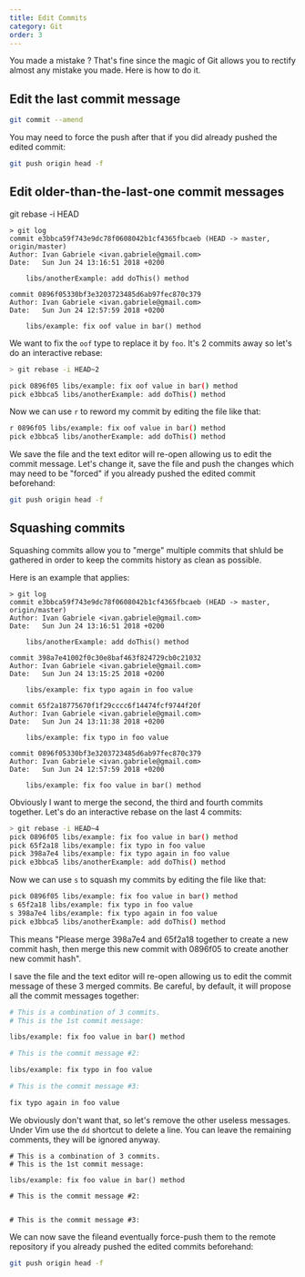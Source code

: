 ```yaml
---
title: Edit Commits
category: Git
order: 3
---
```


You made a mistake ? That's fine since the magic of Git allows you to rectify almost any mistake you made. Here is how to do it.

## Edit the last commit message

```bash
git commit --amend
```

You may need to force the push after that if you did already pushed the edited commit:

```bash
git push origin head -f
```

## Edit older-than-the-last-one commit messages

git rebase -i HEAD

```
> git log
commit e3bbca59f743e9dc78f0608042b1cf4365fbcaeb (HEAD -> master, origin/master)
Author: Ivan Gabriele <ivan.gabriele@gmail.com>
Date:   Sun Jun 24 13:16:51 2018 +0200

    libs/anotherExample: add doThis() method

commit 0896f05330bf3e3203723485d6ab97fec870c379
Author: Ivan Gabriele <ivan.gabriele@gmail.com>
Date:   Sun Jun 24 12:57:59 2018 +0200

    libs/example: fix oof value in bar() method
```

We want to fix the `oof` type to replace it by `foo`. It's 2 commits away so let's do an interactive rebase:

```bash
> git rebase -i HEAD~2
```

```bash
pick 0896f05 libs/example: fix oof value in bar() method
pick e3bbca5 libs/anotherExample: add doThis() method
```

Now we can use `r` to reword my commit by editing the file like that:

```bash
r 0896f05 libs/example: fix oof value in bar() method
pick e3bbca5 libs/anotherExample: add doThis() method
```

We save the file and the text editor will re-open allowing us to edit the commit message. Let's change it, save the file and push the changes which may need to be "forced" if you already pushed the edited commit beforehand:

```bash
git push origin head -f
```

## Squashing commits

Squashing commits allow you to "merge" multiple commits that shluld be gathered in order to keep the commits history as clean as possible.

Here is an example that applies:

```
> git log
commit e3bbca59f743e9dc78f0608042b1cf4365fbcaeb (HEAD -> master, origin/master)
Author: Ivan Gabriele <ivan.gabriele@gmail.com>
Date:   Sun Jun 24 13:16:51 2018 +0200

    libs/anotherExample: add doThis() method

commit 398a7e41002f0c30e8baf463f824729cb0c21032
Author: Ivan Gabriele <ivan.gabriele@gmail.com>
Date:   Sun Jun 24 13:15:25 2018 +0200

    libs/example: fix typo again in foo value

commit 65f2a18775670f1f29cccc6f14474fcf9744f20f
Author: Ivan Gabriele <ivan.gabriele@gmail.com>
Date:   Sun Jun 24 13:11:38 2018 +0200

    libs/example: fix typo in foo value

commit 0896f05330bf3e3203723485d6ab97fec870c379
Author: Ivan Gabriele <ivan.gabriele@gmail.com>
Date:   Sun Jun 24 12:57:59 2018 +0200

    libs/example: fix foo value in bar() method
```

Obviously I want to merge the second, the third and fourth commits together. Let's do an interactive rebase on the last 4 commits:

```bash
> git rebase -i HEAD~4
pick 0896f05 libs/example: fix foo value in bar() method
pick 65f2a18 libs/example: fix typo in foo value
pick 398a7e4 libs/example: fix typo again in foo value
pick e3bbca5 libs/anotherExample: add doThis() method
```

Now we can use `s` to squash my commits by editing the file like that:

```bash
pick 0896f05 libs/example: fix foo value in bar() method
s 65f2a18 libs/example: fix typo in foo value
s 398a7e4 libs/example: fix typo again in foo value
pick e3bbca5 libs/anotherExample: add doThis() method
```

This means "Please merge 398a7e4 and 65f2a18 together to create a new commit hash, then merge this new commit with 0896f05 to create another new commit hash".

I save the file and the text editor will re-open allowing us to edit the commit message of these 3 merged commits. Be careful, by default, it will propose all the commit messages together:

```bash
# This is a combination of 3 commits.
# This is the 1st commit message:

libs/example: fix foo value in bar() method

# This is the commit message #2:

libs/example: fix typo in foo value

# This is the commit message #3:

fix typo again in foo value
```

We obviously don't want that, so let's remove the other useless messages. Under Vim use the `dd` shortcut to delete a line. You can leave the remaining comments, they will be ignored anyway.

```
# This is a combination of 3 commits.
# This is the 1st commit message:

libs/example: fix foo value in bar() method

# This is the commit message #2:


# This is the commit message #3:
```

We can now save the fileand eventually force-push them to the remote repository if you already pushed the edited commits beforehand:

```bash
git push origin head -f
```
